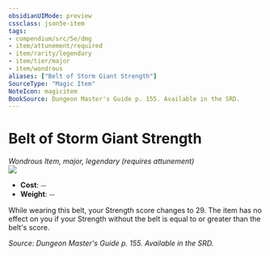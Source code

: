 ```yaml
---
obsidianUIMode: preview
cssclass: json5e-item
tags:
- compendium/src/5e/dmg
- item/attunement/required
- item/rarity/legendary
- item/tier/major
- item/wondrous
aliases: ["Belt of Storm Giant Strength"]
SourceType: "Magic Item"
NoteIcon: magicitem
BookSource: Dungeon Master's Guide p. 155. Available in the SRD.
---
```

# Belt of Storm Giant Strength
*Wondrous Item, major, legendary (requires attunement)*  
![](/2-Mechanics/CLI/items/img/belt-of-storm-giant-strength.webp#right)  

- **Cost**: ⏤
- **Weight**: ⏤

While wearing this belt, your Strength score changes to 29. The item has no effect on you if your Strength without the belt is equal to or greater than the belt's score.

*Source: Dungeon Master's Guide p. 155. Available in the SRD.*